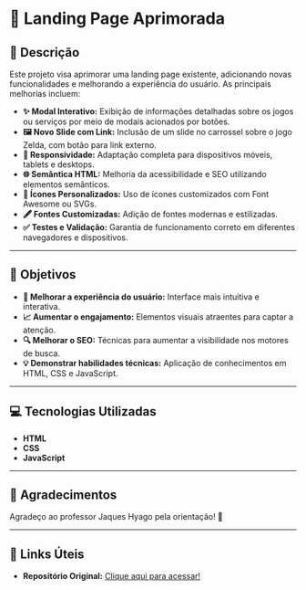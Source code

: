 # **🌟 Landing Page Aprimorada**  

## **📝 Descrição**  

Este projeto visa aprimorar uma landing page existente, adicionando novas funcionalidades e melhorando a experiência do usuário. As principais melhorias incluem:  

- **✨ Modal Interativo:** Exibição de informações detalhadas sobre os jogos ou serviços por meio de modais acionados por botões.  
- **🖼️ Novo Slide com Link:** Inclusão de um slide no carrossel sobre o jogo Zelda, com botão para link externo.  
- **📱 Responsividade:** Adaptação completa para dispositivos móveis, tablets e desktops.  
- **🌐 Semântica HTML:** Melhoria da acessibilidade e SEO utilizando elementos semânticos.  
- **🎨 Ícones Personalizados:** Uso de ícones customizados com Font Awesome ou SVGs.  
- **🖋️ Fontes Customizadas:** Adição de fontes modernas e estilizadas.  
- **✅ Testes e Validação:** Garantia de funcionamento correto em diferentes navegadores e dispositivos.  

---

## **🎯 Objetivos**  

- **👥 Melhorar a experiência do usuário:** Interface mais intuitiva e interativa.  
- **📈 Aumentar o engajamento:** Elementos visuais atraentes para captar a atenção.  
- **🔍 Melhorar o SEO:** Técnicas para aumentar a visibilidade nos motores de busca.  
- **💡 Demonstrar habilidades técnicas:** Aplicação de conhecimentos em HTML, CSS e JavaScript.  

---

## **💻 Tecnologias Utilizadas**  

- **HTML**  
- **CSS**  
- **JavaScript**  

---

## **💖 Agradecimentos**  

Agradeço ao professor Jaques Hyago pela orientação! 🙌  

---

## **🔗 Links Úteis**  

- **Repositório Original:** [Clique aqui para acessar!](https://github.com/jhyago/maisPraTi-2024-02/tree/main/2-html-css-js/6-landing-page)  